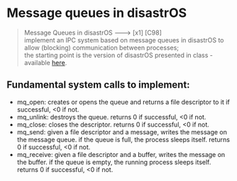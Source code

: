 # Message queues in disastrOS

> Message Queues in disastrOS ---> [x1] [C98]  
> implement an IPC system based on message queues in disastrOS to allow (blocking) communication between processes;  
> the starting point is the version of disastrOS presented in class - available [here](https://gitlab.com/grisetti/sistemi_operativi_2019_20/-/tree/master/source/08_disastrOS/disastrOS_04_resources).
 
## Fundamental system calls to implement:  
* mq_open: creates or opens the queue and returns a file descriptor to it if successful, <0 if not.  
* mq_unlink: destroys the queue. returns 0 if successful, <0 if not.  
* mq_close: closes the descriptor. returns 0 if successful, <0 if not.  
* mq_send: given a file descriptor and a message, writes the message on the message queue. if the queue is full, the process sleeps itself. returns 0 if successful, <0 if not.  
* mq_receive: given a file descriptor and a buffer, writes the message on the buffer. if the queue is empty, the running process sleeps itself. returns 0 if successful, <0 if not.

